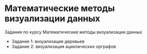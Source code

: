# Математические методы визуализации данных	

Задания по курсу Математические методы визуализации данных

- Задание 1: визуализация деревьев
- Задание 2: визуализация ациклических орграфов
